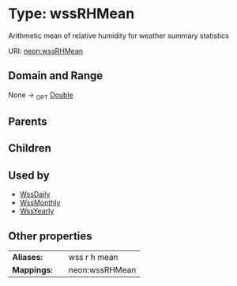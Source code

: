 
# Type: wssRHMean


Arithmetic mean of relative humidity for weather summary statistics

URI: [neon:wssRHMean](https://data.neonscience.org/wssRHMean)


## Domain and Range

None ->  <sub>OPT</sub> [Double](types/Double.md)

## Parents


## Children


## Used by

 * [WssDaily](WssDaily.md)
 * [WssMonthly](WssMonthly.md)
 * [WssYearly](WssYearly.md)

## Other properties

|  |  |  |
| --- | --- | --- |
| **Aliases:** | | wss r h mean |
| **Mappings:** | | neon:wssRHMean |

